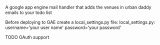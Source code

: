 A google app engine mail handler that adds the venues in urban daddy emails to your todo list

Before deploying to GAE create a local_settings.py file:
       local_settings.py:
       username='your user name'
       password='your password'

TODO OAuth support
